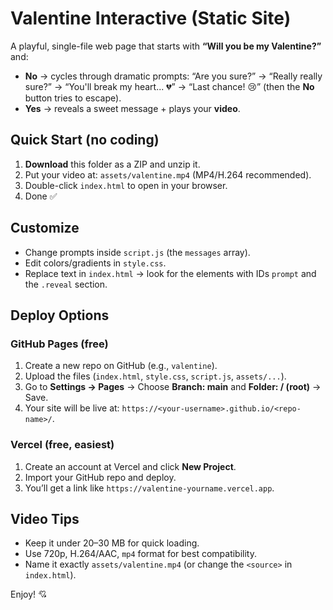 # Valentine Interactive (Static Site)

A playful, single-file web page that starts with **“Will you be my Valentine?”** and:
- **No** → cycles through dramatic prompts: “Are you sure?” → “Really really sure?” → “You'll break my heart... 💔” → “Last chance! 😢” (then the **No** button tries to escape).
- **Yes** → reveals a sweet message + plays your **video**.

## Quick Start (no coding)

1. **Download** this folder as a ZIP and unzip it.
2. Put your video at: `assets/valentine.mp4` (MP4/H.264 recommended).
3. Double-click `index.html` to open in your browser.
4. Done ✅

## Customize

- Change prompts inside `script.js` (the `messages` array).
- Edit colors/gradients in `style.css`.
- Replace text in `index.html` → look for the elements with IDs `prompt` and the `.reveal` section.

## Deploy Options

### GitHub Pages (free)
1. Create a new repo on GitHub (e.g., `valentine`).
2. Upload the files (`index.html`, `style.css`, `script.js`, `assets/...`).
3. Go to **Settings → Pages** → Choose **Branch: main** and **Folder: / (root)** → Save.
4. Your site will be live at: `https://<your-username>.github.io/<repo-name>/`.

### Vercel (free, easiest)
1. Create an account at Vercel and click **New Project**.
2. Import your GitHub repo and deploy.
3. You’ll get a link like `https://valentine-yourname.vercel.app`.

## Video Tips
- Keep it under 20–30 MB for quick loading.
- Use 720p, H.264/AAC, `mp4` format for best compatibility.
- Name it exactly `assets/valentine.mp4` (or change the `<source>` in `index.html`).

Enjoy! 💘
